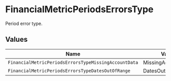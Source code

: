 # FinancialMetricPeriodsErrorsType

Period error type.


## Values

| Name                                                 | Value                                                |
| ---------------------------------------------------- | ---------------------------------------------------- |
| `FinancialMetricPeriodsErrorsTypeMissingAccountData` | MissingAccountData                                   |
| `FinancialMetricPeriodsErrorsTypeDatesOutOfRange`    | DatesOutOfRange                                      |
